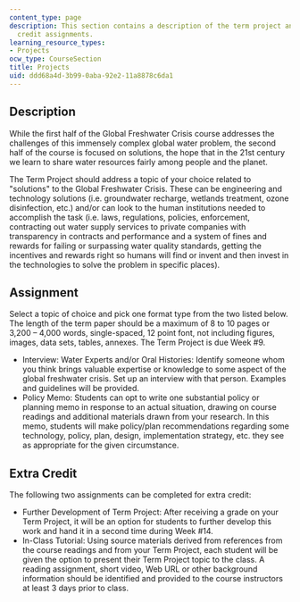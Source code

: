 ```yaml
---
content_type: page
description: This section contains a description of the term project and two extra
  credit assignments.
learning_resource_types:
- Projects
ocw_type: CourseSection
title: Projects
uid: ddd68a4d-3b99-0aba-92e2-11a8878c6da1
---
```


Description
-----------

While the first half of the Global Freshwater Crisis course addresses the challenges of this immensely complex global water problem, the second half of the course is focused on solutions, the hope that in the 21st century we learn to share water resources fairly among people and the planet.

The Term Project should address a topic of your choice related to "solutions" to the Global Freshwater Crisis. These can be engineering and technology solutions (i.e. groundwater recharge, wetlands treatment, ozone disinfection, etc.) and/or can look to the human institutions needed to accomplish the task (i.e. laws, regulations, policies, enforcement, contracting out water supply services to private companies with transparency in contracts and performance and a system of fines and rewards for failing or surpassing water quality standards, getting the incentives and rewards right so humans will find or invent and then invest in the technologies to solve the problem in specific places).

Assignment
----------

Select a topic of choice and pick one format type from the two listed below. The length of the term paper should be a maximum of 8 to 10 pages or 3,200 – 4,000 words, single-spaced, 12 point font, not including figures, images, data sets, tables, annexes. The Term Project is due Week #9.

*   Interview: Water Experts and/or Oral Histories: Identify someone whom you think brings valuable expertise or knowledge to some aspect of the global freshwater crisis. Set up an interview with that person. Examples and guidelines will be provided.
*   Policy Memo: Students can opt to write one substantial policy or planning memo in response to an actual situation, drawing on course readings and additional materials drawn from your research. In this memo, students will make policy/plan recommendations regarding some technology, policy, plan, design, implementation strategy, etc. they see as appropriate for the given circumstance.

Extra Credit
------------

The following two assignments can be completed for extra credit:

*   Further Development of Term Project: After receiving a grade on your Term Project, it will be an option for students to further develop this work and hand it in a second time during Week #14.
*   In-Class Tutorial: Using source materials derived from references from the course readings and from your Term Project, each student will be given the option to present their Term Project topic to the class. A reading assignment, short video, Web URL or other background information should be identified and provided to the course instructors at least 3 days prior to class.
